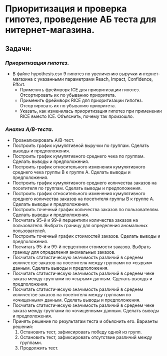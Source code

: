 # Приоритизация и проверка гипотез, проведение АБ теста для нитернет-магазина.
## Задачи:
### *Приоритизация гипотез.*
 - В файле hypothesis.csv 9 гипотез по увеличению выручки интернет-магазина с указанными параметрами Reach, Impact, Confidence, Effort.
    - Применить фреймворк ICE для приоритизации гипотез. Отсортировать их по убыванию приоритета.
    - Применить фреймворк RICE для приоритизации гипотез. Отсортировать их по убыванию приоритета.
    - Указать, как изменилась приоритизация гипотез при применении RICE вместо ICE. Объяснить, почему так произошло.
### *Анализ A/B-теста.*
- Проанализировать A/B-тест.
- Построить график кумулятивной выручки по группам. Сделать выводы и предположения.
- Построить график кумулятивного среднего чека по группам. Сделать выводы и предположения.
- Построить график относительного изменения кумулятивного среднего чека группы B к группе A. Сделать выводы и предположения.
- Построить график кумулятивного среднего количества заказов на посетителя по группам. Сделать выводы и предположения.
- Построить график относительного изменения кумулятивного среднего количества заказов на посетителя группы B к группе A. Сделать выводы и предположения.
- Построить точечный график количества заказов по пользователям. Сделать выводы и предположения.
- Посчитать 95-й и 99-й перцентили количества заказов на пользователя. Выбрать границу для определения аномальных пользователей.
- Построить точечный график стоимостей заказов. Сделать выводы и предположения.
- Посчитать 95-й и 99-й перцентили стоимости заказов. Выбрать границу для определения аномальных заказов.
- Посчитать статистическую значимость различий в среднем количестве заказов на посетителя между группами по «сырым» данным. Сделать выводы и предположения.
- Посчитать статистическую значимость различий в среднем чеке заказа между группами по «сырым» данным. Сделать выводы и предположения.
- Посчитать статистическую значимость различий в среднем количестве заказов на посетителя между группами по «очищенным» данным. Сделать выводы и предположения.
- Посчитать статистическую значимость различий в среднем чеке заказа между группами по «очищенным» данным. Сделать выводы и предположения.
- Принять решение по результатам теста и объяснить его. Варианты решений:
    1. Остановить тест, зафиксировать победу одной из групп.
    2. Остановить тест, зафиксировать отсутствие различий между группами.
    3. Продолжить тест.
